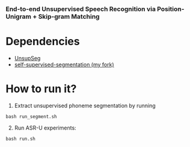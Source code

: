 ### End-to-end Unsupervised Speech Recognition via Position-Unigram + Skip-gram Matching
# Dependencies
- [UnsupSeg](https://github.com/felixkreuk/UnsupSeg)
- [self-supervised-segmentation (my fork)](https://github.com/lwang114/self-supervised-phone-segmentation) 

# How to run it?
1. Extract unsupervised phoneme segmentation by running
```
bash run_segment.sh
```
2. Run ASR-U experiments:
```
bash run.sh
``` 
